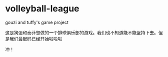 # volleyball-league
gouzi and tuffy's game project

这是狗蛋和泰菲想做的一个排球俱乐部的游戏。我们也不知道能不能坚持下去。但是我们最起码已经开始啦啦啦

冲！